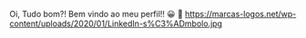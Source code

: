Oi, Tudo bom?!
Bem vindo ao meu perfil!! :grinning:	👋
https://marcas-logos.net/wp-content/uploads/2020/01/LinkedIn-s%C3%ADmbolo.jpg
<!--
**d-ssilva/d-ssilva** is a ✨ _special_ ✨ repository because its `README.md` (this file) appears on your GitHub profile.

Here are some ideas to get you started:

- 🔭 I’m currently working on ...
- 🌱 I’m currently learning ...
- 👯 I’m looking to collaborate on ...
- 🤔 I’m looking for help with ...
- 💬 Ask me about ...
- 📫 How to reach me: ...
- 😄 Pronouns: ...
- ⚡ Fun fact: ...
-->
